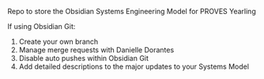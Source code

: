 Repo to store the Obsidian Systems Engineering Model for PROVES Yearling

If using Obsidian Git: 
  1. Create your own branch 
  2. Manage merge requests with Danielle Dorantes
  3. Disable auto pushes within Obsidian Git
  4. Add detailed descriptions to the major updates to your Systems Model
